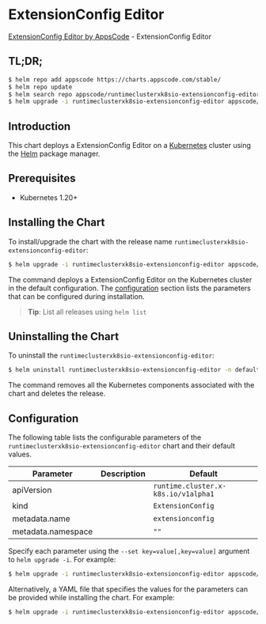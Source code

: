 # ExtensionConfig Editor

[ExtensionConfig Editor by AppsCode](https://appscode.com) - ExtensionConfig Editor

## TL;DR;

```bash
$ helm repo add appscode https://charts.appscode.com/stable/
$ helm repo update
$ helm search repo appscode/runtimeclusterxk8sio-extensionconfig-editor --version=v0.25.0
$ helm upgrade -i runtimeclusterxk8sio-extensionconfig-editor appscode/runtimeclusterxk8sio-extensionconfig-editor -n default --create-namespace --version=v0.25.0
```

## Introduction

This chart deploys a ExtensionConfig Editor on a [Kubernetes](http://kubernetes.io) cluster using the [Helm](https://helm.sh) package manager.

## Prerequisites

- Kubernetes 1.20+

## Installing the Chart

To install/upgrade the chart with the release name `runtimeclusterxk8sio-extensionconfig-editor`:

```bash
$ helm upgrade -i runtimeclusterxk8sio-extensionconfig-editor appscode/runtimeclusterxk8sio-extensionconfig-editor -n default --create-namespace --version=v0.25.0
```

The command deploys a ExtensionConfig Editor on the Kubernetes cluster in the default configuration. The [configuration](#configuration) section lists the parameters that can be configured during installation.

> **Tip**: List all releases using `helm list`

## Uninstalling the Chart

To uninstall the `runtimeclusterxk8sio-extensionconfig-editor`:

```bash
$ helm uninstall runtimeclusterxk8sio-extensionconfig-editor -n default
```

The command removes all the Kubernetes components associated with the chart and deletes the release.

## Configuration

The following table lists the configurable parameters of the `runtimeclusterxk8sio-extensionconfig-editor` chart and their default values.

|     Parameter      | Description |                    Default                     |
|--------------------|-------------|------------------------------------------------|
| apiVersion         |             | <code>runtime.cluster.x-k8s.io/v1alpha1</code> |
| kind               |             | <code>ExtensionConfig</code>                   |
| metadata.name      |             | <code>extensionconfig</code>                   |
| metadata.namespace |             | <code>""</code>                                |


Specify each parameter using the `--set key=value[,key=value]` argument to `helm upgrade -i`. For example:

```bash
$ helm upgrade -i runtimeclusterxk8sio-extensionconfig-editor appscode/runtimeclusterxk8sio-extensionconfig-editor -n default --create-namespace --version=v0.25.0 --set apiVersion=runtime.cluster.x-k8s.io/v1alpha1
```

Alternatively, a YAML file that specifies the values for the parameters can be provided while
installing the chart. For example:

```bash
$ helm upgrade -i runtimeclusterxk8sio-extensionconfig-editor appscode/runtimeclusterxk8sio-extensionconfig-editor -n default --create-namespace --version=v0.25.0 --values values.yaml
```
